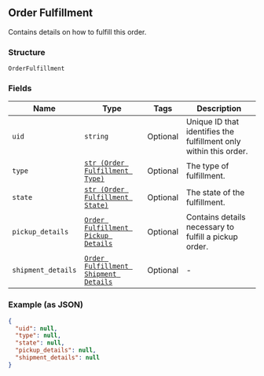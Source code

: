 ## Order Fulfillment

Contains details on how to fulfill this order.

### Structure

`OrderFulfillment`

### Fields

| Name | Type | Tags | Description |
|  --- | --- | --- | --- |
| `uid` | `string` | Optional | Unique ID that identifies the fulfillment only within this order. |
| `type` | [`str (Order Fulfillment Type)`](/doc/models/order-fulfillment-type.md) | Optional | The type of fulfillment. |
| `state` | [`str (Order Fulfillment State)`](/doc/models/order-fulfillment-state.md) | Optional | The state of the fulfillment. |
| `pickup_details` | [`Order Fulfillment Pickup Details`](/doc/models/order-fulfillment-pickup-details.md) | Optional | Contains details necessary to fulfill a pickup order. |
| `shipment_details` | [`Order Fulfillment Shipment Details`](/doc/models/order-fulfillment-shipment-details.md) | Optional | - |

### Example (as JSON)

```json
{
  "uid": null,
  "type": null,
  "state": null,
  "pickup_details": null,
  "shipment_details": null
}
```

